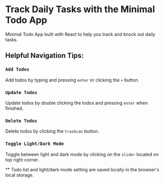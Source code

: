 # Track Daily Tasks with the Minimal Todo App

Minimal Todo App built with React to help you track and knock out daily tasks.

## Helpful Navigation Tips:

### `Add Todos`

Add todos by typing and pressing `enter` or clicking the `+` button.

### `Update Todos`

Update todos by double clicking the todos and pressing `enter` when finished.

### `Delete Todos`

Delete todos by clicking the `trashcan` button.

### `Toggle Light/Dark Mode`

Toggle between light and dark mode by clicking on the `slider` located on top right corner.

\*\* Todo list and light/dark mode setting are saved locally in the browser's local storage.

